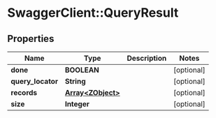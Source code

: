 # SwaggerClient::QueryResult

## Properties
Name | Type | Description | Notes
------------ | ------------- | ------------- | -------------
**done** | **BOOLEAN** |  | [optional] 
**query_locator** | **String** |  | [optional] 
**records** | [**Array&lt;ZObject&gt;**](ZObject.md) |  | [optional] 
**size** | **Integer** |  | [optional] 


